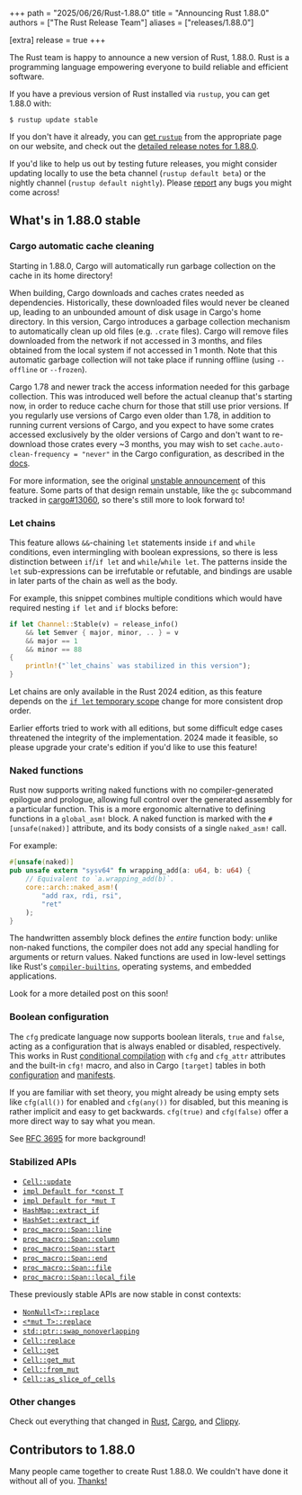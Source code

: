 +++
path = "2025/06/26/Rust-1.88.0"
title = "Announcing Rust 1.88.0"
authors = ["The Rust Release Team"]
aliases = ["releases/1.88.0"]

[extra]
release = true
+++

The Rust team is happy to announce a new version of Rust, 1.88.0. Rust is a programming language empowering everyone to build reliable and efficient software.

If you have a previous version of Rust installed via `rustup`, you can get 1.88.0 with:

```
$ rustup update stable
```

If you don't have it already, you can [get `rustup`](https://www.rust-lang.org/install.html) from the appropriate page on our website, and check out the [detailed release notes for 1.88.0](https://doc.rust-lang.org/stable/releases.html#version-1880-2025-06-26).

If you'd like to help us out by testing future releases, you might consider updating locally to use the beta channel (`rustup default beta`) or the nightly channel (`rustup default nightly`). Please [report](https://github.com/rust-lang/rust/issues/new/choose) any bugs you might come across!

## What's in 1.88.0 stable

### Cargo automatic cache cleaning

Starting in 1.88.0, Cargo will automatically run garbage collection on the cache in its home directory!

When building, Cargo downloads and caches crates needed as dependencies. Historically, these downloaded files would never be cleaned up, leading to an unbounded amount of disk usage in Cargo's home directory. In this version, Cargo introduces a garbage collection mechanism to automatically clean up old files (e.g. `.crate` files). Cargo will remove files downloaded from the network if not accessed in 3 months, and files obtained from the local system if not accessed in 1 month. Note that this automatic garbage collection will not take place if running offline (using `--offline` or `--frozen`).

Cargo 1.78 and newer track the access information needed for this garbage collection. This was introduced well before the actual cleanup that's starting now, in order to reduce cache churn for those that still use prior versions. If you regularly use versions of Cargo even older than 1.78, in addition to running current versions of Cargo, and you expect to have some crates accessed exclusively by the older versions of Cargo and don't want to re-download those crates every ~3 months, you may wish to set `cache.auto-clean-frequency = "never"` in the Cargo configuration, as described in the [docs](https://doc.rust-lang.org/nightly/cargo/reference/config.html#cache).

For more information, see the original [unstable announcement](https://blog.rust-lang.org/2023/12/11/cargo-cache-cleaning/) of this feature. Some parts of that design remain unstable, like the `gc` subcommand tracked in [cargo#13060](https://github.com/rust-lang/cargo/issues/13060), so there's still more to look forward to!

### Let chains

This feature allows `&&`-chaining `let` statements inside `if` and `while` conditions, even intermingling with boolean expressions, so there is less distinction between `if`/`if let` and `while`/`while let`. The patterns inside the `let` sub-expressions can be irrefutable or refutable, and bindings are usable in later parts of the chain as well as the body.

For example, this snippet combines multiple conditions which would have required nesting `if let` and `if` blocks before:

```rust
if let Channel::Stable(v) = release_info()
    && let Semver { major, minor, .. } = v
    && major == 1
    && minor == 88
{
    println!("`let_chains` was stabilized in this version");
}
```

Let chains are only available in the Rust 2024 edition, as this feature depends on the [`if let` temporary scope](https://doc.rust-lang.org/edition-guide/rust-2024/temporary-if-let-scope.html) change for more consistent drop order.

Earlier efforts tried to work with all editions, but some difficult edge cases threatened the integrity of the implementation. 2024 made it feasible, so please upgrade your crate's edition if you'd like to use this feature!

### Naked functions

Rust now supports writing naked functions with no compiler-generated epilogue and prologue, allowing full control over the generated assembly for a particular function. This is a more ergonomic alternative to defining functions in a `global_asm!` block. A naked function is marked with the `#[unsafe(naked)]` attribute, and its body consists of a single `naked_asm!` call.

For example:

```rust
#[unsafe(naked)]
pub unsafe extern "sysv64" fn wrapping_add(a: u64, b: u64) {
    // Equivalent to `a.wrapping_add(b)`.
    core::arch::naked_asm!(
        "add rax, rdi, rsi",
        "ret"
    );
}
```

The handwritten assembly block defines the _entire_ function body: unlike non-naked functions, the compiler does not add any special handling for arguments or return values. Naked functions are used in low-level settings like Rust's [`compiler-builtins`](https://github.com/rust-lang/compiler-builtins), operating systems, and embedded applications.

Look for a more detailed post on this soon!

### Boolean configuration

The `cfg` predicate language now supports boolean literals, `true` and `false`, acting as a configuration that is always enabled or disabled, respectively. This works in Rust [conditional compilation](https://doc.rust-lang.org/reference/conditional-compilation.html) with `cfg` and `cfg_attr` attributes and the built-in `cfg!` macro, and also in Cargo `[target]` tables in both [configuration](https://doc.rust-lang.org/cargo/reference/config.html#target) and [manifests](https://doc.rust-lang.org/cargo/reference/specifying-dependencies.html#platform-specific-dependencies).

If you are familiar with set theory, you might already be using empty sets like `cfg(all())` for enabled and `cfg(any())` for disabled, but this meaning is rather implicit and easy to get backwards. `cfg(true)` and `cfg(false)` offer a more direct way to say what you mean.

See [RFC 3695](https://rust-lang.github.io/rfcs/3695-cfg-boolean-literals.html) for more background!

### Stabilized APIs

- [`Cell::update`](https://doc.rust-lang.org/stable/std/cell/struct.Cell.html#method.update)
- [`impl Default for *const T`](https://doc.rust-lang.org/stable/std/primitive.pointer.html#impl-Default-for-*const+T)
- [`impl Default for *mut T`](https://doc.rust-lang.org/stable/std/primitive.pointer.html#impl-Default-for-*mut+T)
- [`HashMap::extract_if`](https://doc.rust-lang.org/stable/std/collections/struct.HashMap.html#method.extract_if)
- [`HashSet::extract_if`](https://doc.rust-lang.org/stable/std/collections/struct.HashSet.html#method.extract_if)
- [`proc_macro::Span::line`](https://doc.rust-lang.org/stable/proc_macro/struct.Span.html#method.line)
- [`proc_macro::Span::column`](https://doc.rust-lang.org/stable/proc_macro/struct.Span.html#method.column)
- [`proc_macro::Span::start`](https://doc.rust-lang.org/stable/proc_macro/struct.Span.html#method.start)
- [`proc_macro::Span::end`](https://doc.rust-lang.org/stable/proc_macro/struct.Span.html#method.end)
- [`proc_macro::Span::file`](https://doc.rust-lang.org/stable/proc_macro/struct.Span.html#method.file)
- [`proc_macro::Span::local_file`](https://doc.rust-lang.org/stable/proc_macro/struct.Span.html#method.local_file)

These previously stable APIs are now stable in const contexts:

- [`NonNull<T>::replace`](https://doc.rust-lang.org/stable/std/ptr/struct.NonNull.html#method.replace)
- [`<*mut T>::replace`](https://doc.rust-lang.org/stable/std/primitive.pointer.html#method.replace)
- [`std::ptr::swap_nonoverlapping`](https://doc.rust-lang.org/stable/std/ptr/fn.swap_nonoverlapping.html)
- [`Cell::replace`](https://doc.rust-lang.org/stable/std/cell/struct.Cell.html#method.replace)
- [`Cell::get`](https://doc.rust-lang.org/stable/std/cell/struct.Cell.html#method.get)
- [`Cell::get_mut`](https://doc.rust-lang.org/stable/std/cell/struct.Cell.html#method.get_mut)
- [`Cell::from_mut`](https://doc.rust-lang.org/stable/std/cell/struct.Cell.html#method.from_mut)
- [`Cell::as_slice_of_cells`](https://doc.rust-lang.org/stable/std/cell/struct.Cell.html#method.as_slice_of_cells)

### Other changes

Check out everything that changed in [Rust](https://github.com/rust-lang/rust/releases/tag/1.88.0), [Cargo](https://doc.rust-lang.org/nightly/cargo/CHANGELOG.html#cargo-188-2025-06-26), and [Clippy](https://github.com/rust-lang/rust-clippy/blob/master/CHANGELOG.md#rust-188).

## Contributors to 1.88.0

Many people came together to create Rust 1.88.0. We couldn't have done it without all of you. [Thanks!](https://thanks.rust-lang.org/rust/1.88.0/)
